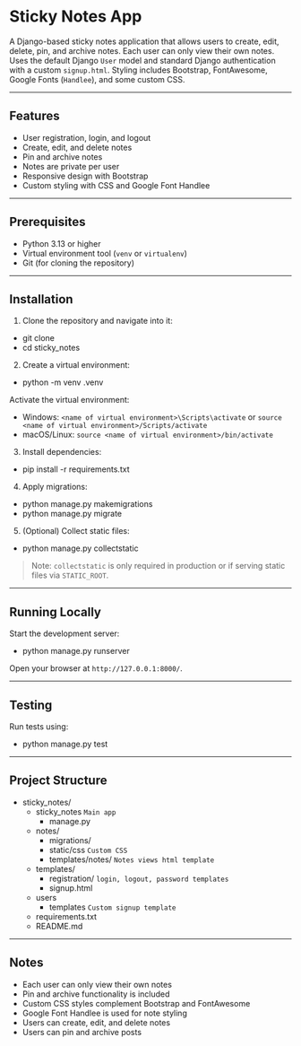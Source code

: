 # Sticky Notes App

A Django-based sticky notes application that allows users to create,
edit, delete, pin, and archive notes. Each user can only view their
own notes. Uses the default Django `User` model and standard Django
authentication with a custom `signup.html`. Styling includes Bootstrap,
FontAwesome, Google Fonts (`Handlee`), and some custom CSS.

---

## Features

- User registration, login, and logout
- Create, edit, and delete notes
- Pin and archive notes
- Notes are private per user
- Responsive design with Bootstrap
- Custom styling with CSS and Google Font Handlee

---

## Prerequisites

- Python 3.13 or higher
- Virtual environment tool (`venv` or `virtualenv`)
- Git (for cloning the repository)

---

## Installation

1. Clone the repository and navigate into it:

- git clone <repository-url>
- cd sticky_notes

2. Create a virtual environment:

- python -m venv .venv

Activate the virtual environment:

- Windows: `<name of virtual environment>\Scripts\activate` or `source <name of virtual environment>/Scripts/activate`
- macOS/Linux: `source <name of virtual environment>/bin/activate`

3. Install dependencies:

- pip install -r requirements.txt

4. Apply migrations:

- python manage.py makemigrations
- python manage.py migrate

5. (Optional) Collect static files:

- python manage.py collectstatic

> Note: `collectstatic` is only required in production or if serving static files via `STATIC_ROOT`.

---

## Running Locally

Start the development server:

- python manage.py runserver

Open your browser at `http://127.0.0.1:8000/`.

---

## Testing

Run tests using:

- python manage.py test

---

## Project Structure

- sticky_notes/
  - sticky_notes `Main app`
    - manage.py
  - notes/
    - migrations/
    - static/css `Custom CSS`
    - templates/notes/ `Notes views html template`
  - templates/
    - registration/ `login, logout, password templates`
    - signup.html
  - users
    - templates `Custom signup template`
  - requirements.txt
  - README.md

---

## Notes

- Each user can only view their own notes
- Pin and archive functionality is included
- Custom CSS styles complement Bootstrap and FontAwesome
- Google Font Handlee is used for note styling
- Users can create, edit, and delete notes
- Users can pin and archive posts
